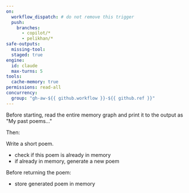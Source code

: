 ```yaml
---
on:
  workflow_dispatch: # do not remove this trigger
  push:
    branches:
      - copilot/*
      - pelikhan/*
safe-outputs:
  missing-tool:
  staged: true
engine: 
  id: claude
  max-turns: 5
tools:
  cache-memory: true
permissions: read-all
concurrency:
  group: "gh-aw-${{ github.workflow }}-${{ github.ref }}"
---
```


Before starting, read the entire memory graph and print it to the output as "My past poems..."

Then:

Write a short poem.
- check if this poem is already in memory
- if already in memory, generate a new poem

Before returning the poem:
- store generated poem in memory

<!-- This workflow tests the integration with the Claude AI engine. 
  Meant as a scratchpad in pull requests. -->